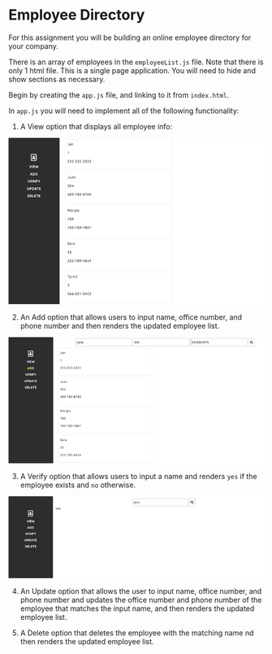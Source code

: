# Employee Directory

For this assignment you will be building an online employee directory for your company. 

There is an array of employees in the `employeeList.js` file. Note that there is only 1 html file. This is a single page application. You will need to hide and show sections as necessary.

Begin by creating the `app.js` file, and linking to it from `index.html`.

In `app.js` you will need to implement all of the following functionality:

1. A View option that displays all employee info:

![view](../images/print.png)

2. An Add option that allows users to input name, office number, and phone number and then renders the updated employee list. 

![add](../images/add.png)

3. A Verify option that allows users to input a name and renders `yes` if the employee exists and `no` otherwise.

![verify](../images/verify.png)

4. An Update option that allows the user to input name, office number, and phone number and updates the office number and phone number of the employee that matches the input name, and then renders the updated employee list. 

5. A Delete option that deletes the employee with the matching name nd then renders the updated employee list. 